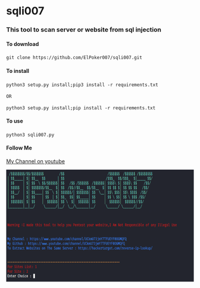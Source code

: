 # sqli007
<h3>This tool to scan server or website from sql injection</h3>

<h4>To download</h4>

<p><code>git clone https://github.com/ElPoker007/sqli007.git</code></p>

<h4>To install</h4>

<p><code>python3 setup.py install;pip3 install -r requirements.txt</code></p>

<p><code>OR</code></p>

<p><code>python3 setup.py install;pip install -r requirements.txt</code></p>

<h4>To use</h4>

<p><code>python3 sqli007.py</code></p>

<h4>Follow Me</h4>

<a href="https://www.youtube.com/channel/UCkmU73jmY7TFUEYF0OGMQFQ">My Channel on youtube</a>

<img src="https://github.com/ElPoker007/sqli007/blob/master/sqli007.PNG" alt="sqli007" width="800" height="300"> 


